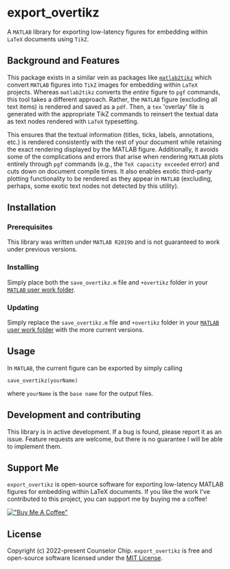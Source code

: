 # export_overtikz
A `MATLAB` library for exporting low-latency figures for embedding within `LaTeX` documents using `TikZ`.


## Background and Features
This package exists in a similar vein as packages like 
[`matlab2tikz`](https://github.com/matlab2tikz/matlab2tikz)
which convert `MATLAB` figures into `TikZ` images for embedding within `LaTeX` projects.
Whereas `matlab2tikz` converts the *entire* figure to `pgf` commands, this tool 
takes a different approach. 
Rather, the `MATLAB` figure (excluding all text items) is rendered and saved as a `pdf`. 
Then, a `tex` 'overlay' file is generated with the appropriate TikZ commands to reinsert
the textual data as text nodes rendered with `LaTeX` typesetting.

This ensures that the textual information (titles, ticks, labels, annotations, etc.) 
is rendered consistently with the rest of your document while retaining the exact rendering
displayed by the MATLAB figure. 
Additionally, it avoids some of the complications and errors that arise when rendering 
`MATLAB` plots entirely through `pgf` commands (e.g., the `TeX capacity exceeded` error) and cuts down on document compile times.
It also enables exotic third-party plotting functionality to be rendered as they appear 
in `MATLAB` (excluding, perhaps, some exotic text nodes not detected by this utility).


## Installation
### Prerequisites
This library was written under `MATLAB R2019b` and is not guaranteed to work 
under previous versions.

### Installing
Simply place both the `save_overtikz.m` file and `+overtikz` folder in your
[`MATLAB` user work folder](https://www.mathworks.com/help/matlab/ref/userpath.html).


### Updating
Simply replace the `save_overtikz.m` file and `+overtikz` folder in your
[`MATLAB` user work folder](https://www.mathworks.com/help/matlab/ref/userpath.html)
with the more current versions.

## Usage
In `MATLAB`, the current figure can be exported by simply calling

```
save_overtikz(yourName)
```

where `yourName` is the `base name` for the output files.


## Development and contributing
This library is in active development. If a bug is found, please report it as an issue.
Feature requests are welcome, but there is no guarantee I will be able to implement them.


## Support Me
`export_overtikz` is open-source software for exporting low-latency MATLAB figures
for embedding within LaTeX documents.
If you like the work I've contributed to this project, you can support me by buying me a coffee!


[!["Buy Me A Coffee"](https://www.buymeacoffee.com/assets/img/custom_images/orange_img.png)](https://www.buymeacoffee.com/counselor.chip)

## License
Copyright (c) 2022-present Counselor Chip.
`export_overtikz` is free and open-source software licensed under the [MIT License](/LICENSE).

